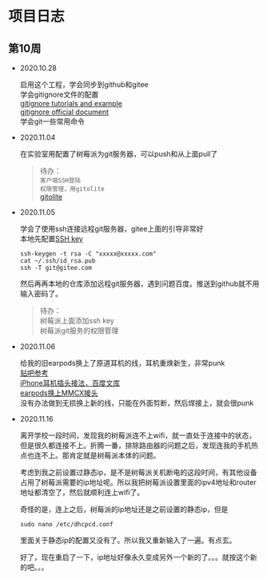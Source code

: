# 项目日志
## 第10周
*   2020.10.28

    启用这个工程，学会同步到github和gitee  
    学会gitignore文件的配置  
    [gitignore tutorials and example](https://www.atlassian.com/git/tutorials/saving-changes/gitignore)  
    [gitignore official document](https://git-scm.com/docs/gitignore)  
    学会git一些常用命令

*   2020.11.04

    在实验室用配置了树莓派为git服务器，可以push和从上面pull了  
    > 待办：  
    `客户端SSH登陆`  
    `权限管理，用gitolite`  
    [gitolite](https://github.com/sitaramc/gitolite)

*   2020.11.05

    学会了使用ssh连接远程git服务器，gitee上面的引导非常好  
    本地先配置[SSH key](https://gitee.com/help/articles/4181#article-header0)  

        ssh-keygen -t rsa -C "xxxxx@xxxxx.com" 
        cat ~/.ssh/id_rsa.pub
        ssh -T git@gitee.com

    然后再再本地的仓库添加远程git服务器，遇到问题百度。推送到github就不用输入密码了。

    >待办：  
    树莓派上面添加ssh key  
    树莓派git服务的权限管理

*   2020.11.06

    给我的旧earpods换上了原道耳机的线，耳机重焕新生，非常punk  
    [贴吧参考](https://tieba.baidu.com/p/5832613783#)  
    [iPhone耳机插头接法，百度文库](https://wenku.baidu.com/view/d7cfe971bb0d4a7302768e9951e79b89680268f7.html)  
    [earpods换上MMCX接头](https://post.smzdm.com/p/aek86ngq/)  
    没有办法做到无损换上新的线，只能在外面剪断，然后焊接上，就会很punk  

    
*   2020.11.16

    离开学校一段时间，发现我的树莓派连不上wifi，就一直处于连接中的状态，但是很久都连接不上。折腾一番，排除路由器的问题之后，发现连我的手机热点也连不上。那肯定就是树莓派本体的问题。

    考虑到我之前设置过静态ip，是不是树莓派关机断电的这段时间，有其他设备占用了树莓派需要的ip地址呢。所以我把树莓派设置里面的ipv4地址和router地址都清空了，然后就顺利连上wifi了。

    奇怪的是，连上之后，树莓派的ip地址还是之前设置的静态ip，但是

        sudo nano /etc/dhcpcd.conf

    里面关于静态ip的配置又没有了。所以我又重新输入了一遍。有点玄。

    好了，现在重启了一下，ip地址好像永久变成另外一个新的了。。。就按这个新的吧。。。
    